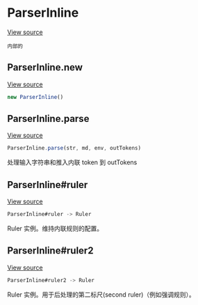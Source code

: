 # ParserInline

[View source](https://github.com/markdown-it/markdown-it/blob/master/lib/parser_inline.js#L6)

`内部的`

## ParserInline.new

[View source](https://github.com/markdown-it/markdown-it/blob/master/lib/parser_inline.js#L40)

```js
new ParserInline()
```

## ParserInline.parse

[View source](https://github.com/markdown-it/markdown-it/blob/master/lib/parser_inline.js#L159)

```js
ParserInline.parse(str, md, env, outTokens)
```

处理输入字符串和推入内联 token 到 outTokens

## ParserInline#ruler

[View source](https://github.com/markdown-it/markdown-it/blob/master/lib/parser_inline.js#L48)

```js
ParserInline#ruler -> Ruler
```

Ruler 实例。维持内联规则的配置。

## ParserInline#ruler2

[View source](https://github.com/markdown-it/markdown-it/blob/master/lib/parser_inline.js#L60)

```js
ParserInline#ruler2 -> Ruler
```

Ruler 实例。用于后处理的第二标尺(second ruler)（例如强调规则）。